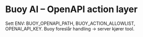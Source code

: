 # Buoy AI – OpenAPI action layer

Sett ENV: BUOY_OPENAPI_PATH, BUOY_ACTION_ALLOWLIST, OPENAI_API_KEY. Buoy foreslår handling → server kjører tool.
